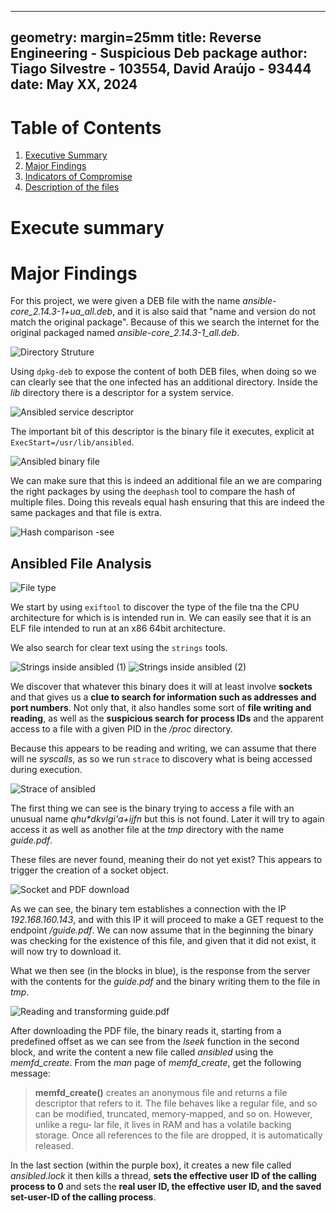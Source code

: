 <!--
 Copyright 2024 David Araújo
 
 Licensed under the Apache License, Version 2.0 (the "License");
 you may not use this file except in compliance with the License.
 You may obtain a copy of the License at
 
     https://www.apache.org/licenses/LICENSE-2.0
 
 Unless required by applicable law or agreed to in writing, software
 distributed under the License is distributed on an "AS IS" BASIS,
 WITHOUT WARRANTIES OR CONDITIONS OF ANY KIND, either express or implied.
 See the License for the specific language governing permissions and
 limitations under the License.
-->

---
geometry: margin=25mm
title: Reverse Engineering - Suspicious Deb package
author: Tiago Silvestre - 103554, David Araújo - 93444
date: May XX, 2024
---

# Table of Contents
1. [Executive Summary](#executive-summary)
2. [Major Findings](#major-findings)
3. [Indicators of Compromise](#indicators-of-compromise)
4. [Description of the files](#description-of-the-files)


# Execute summary

<!-- TODO -->

# Major Findings

For this project, we were given a DEB file with the name *ansible-core_2.14.3-1+ua_all.deb*, and it is also said that "name and version do not match the original package". Because of this we search the internet for the original packaged named *ansible-core_2.14.3-1_all.deb*.

![Directory Struture](./images/01_dir_struct_different.png)

Using `dpkg-deb` to expose the content of both DEB files, when doing so we can clearly see that the one infected has an additional directory. Inside the *lib* directory there is a descriptor for a system service.

![Ansibled service descriptor](./images/02_ansible_service.png)

The important bit of this descriptor is the binary file it executes, explicit at `ExecStart=/usr/lib/ansibled`.

![Ansibled binary file](./images/03_service_exec_binary.png)

We can make sure that this is indeed an additional file an we are comparing the right packages by using the `deephash` tool to compare the hash of multiple files. Doing this reveals equal hash ensuring that this are indeed the same packages and that file is extra.

![Hash comparison](./images/04_matching_hash_with_additional_binary_file.png)
-see
## Ansibled File Analysis

![File type](./images/05_exiftool_architecture_type_ansibled.png)

We start by using `exiftool` to discover the type of the file tna the CPU architecture for which is is intended run in. We can easily see that it is an ELF file intended to run at an x86 64bit architecture.

We also search for clear text using the `strings` tools.

![Strings inside ansibled (1)](./images/06_01_strings_ansibled.png)
![Strings inside ansibled (2)](./images/06_strings_ansibled.png)

We discover that whatever this binary does it will at least involve **sockets** and that gives us a **clue to search for information such as addresses and port numbers**. Not only that, it also handles some sort of **file writing and reading**, as well as the **suspicious search for process IDs** and the apparent access to a file with a given PID in the _/proc_ directory.

Because this appears to be reading and writing, we can assume that there will ne *syscalls*, as so we run `strace` to discovery what is being accessed during execution.

![Strace of ansibled](./images/13_strace_ansibled.png)

The first thing we can see is the binary trying to access a file with an unusual name _qhu*dkvlgi'a+ijfn_ but this is not found. Later it will try to again access it as well as another file at the _tmp_ directory with the name _guide.pdf_.

These files are never found, meaning their do not yet exist? This appears to trigger the creation of a socket object.

![Socket and PDF download](./images/14_strace_ansibled_recv_pdf.png)

As we can see, the binary tem establishes a connection with the IP _192.168.160.143_, and with this IP it will proceed to make a GET request to the endpoint _/guide.pdf_. We can now assume that in the beginning the binary was checking for the existence of this file, and given that it did not exist, it will now try to download it.

What we then see (in the blocks in blue), is the response from the server with the contents for the _guide.pdf_ and the binary writing them to the file in _tmp_.

![Reading and transforming guide.pdf](./images/15_strace_ansibled_efem_file_PDF_to_ELF.png)

After downloading the PDF file, the binary reads it, starting from a predefined offset as we can see from the _lseek_ function in the second block, and write the content a new file called _ansibled_ using the _memfd\_create_. From the _man_ page of _memfd\_create_, get the following message:

> **memfd_create()** creates an anonymous file and returns a file descriptor
> that refers to it.  The file behaves like a regular file, and so can be
> modified, truncated, memory-mapped, and so on.  However, unlike a regu‐
> lar file, it lives in RAM and has a volatile backing storage.  Once all
> references  to  the  file  are  dropped,  it is automatically released.

In the last section (within the purple box), it creates a new file called _ansibled.lock_ it then kills a thread, **sets  the  effective  user ID of the calling process to 0**  and sets the **real user ID, the effective user ID, and the saved set-user-ID of the calling process**.
